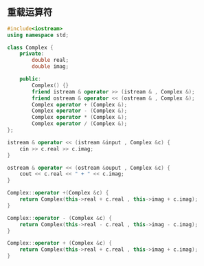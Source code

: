 <!--
 * @Description: 
 * @Version: 1.0
 * @Author: dalao
 * @Email: dalao_li@163.com
 * @Date: 2022-04-05 23:03:43
 * @LastEditors: dalao
 * @LastEditTime: 2022-04-05 23:20:22
-->


## 重载运算符

```c++
#include<iostream>
using namespace std;

class Complex {
    private:
        double real;
        double imag;

    public:
        Complex() {}
        friend istream & operator >> (istream & , Complex &);
        friend ostream & operator << (ostream & , Complex &);
        Complex operator + (Complex &);
        Complex operator - (Complex &);
        Complex operator * (Complex &);
        Complex operator / (Complex &);
};

istream & operator << (istream &input , Complex &c) {
    cin >> c.real >> c.imag;
}

ostream & operator << (ostream &ouput , Complex &c) {
    cout << c.real << " + " << c.imag;
}

Complex::operator +(Complex &c) {
    return Complex(this->real + c.real , this->imag + c.imag);
}

Complex::operator - (Complex &c) {
    return Complex(this->real - c.real , this->imag - c.imag);
}

Complex::operator + (Complex &c) {
    return Complex(this->real + c.real , this->imag + c.imag);
}

```